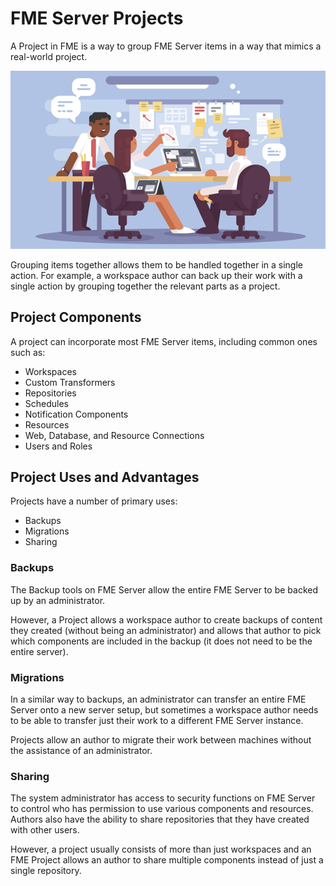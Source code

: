 # FME Server Projects

A Project in FME is a way to group FME Server items in a way that mimics a real-world project.

![](./Images/Img6.000.ProjectsHeaderImage.png)

Grouping items together allows them to be handled together in a single action. For example, a workspace author can back up their work with a single action by grouping together the relevant parts as a project.

## Project Components ##

A project can incorporate most FME Server items, including common ones such as:

- Workspaces
- Custom Transformers
- Repositories
- Schedules
- Notification Components
- Resources
- Web, Database, and Resource Connections
- Users and Roles


## Project Uses and Advantages ##

Projects have a number of primary uses:

- Backups
- Migrations
- Sharing


### Backups ###

The Backup tools on FME Server allow the entire FME Server to be backed up by an administrator.

However, a Project allows a workspace author to create backups of content they created (without being an administrator) and allows that author to pick which components are included in the backup (it does not need to be the entire server).


### Migrations ###

In a similar way to backups, an administrator can transfer an entire FME Server onto a new server setup, but sometimes a workspace author needs to be able to transfer just their work to a different FME Server instance.

Projects allow an author to migrate their work between machines without the assistance of an administrator.


### Sharing ###

The system administrator has access to security functions on FME Server to control who has permission to use various components and resources. Authors also have the ability to share repositories that they have created with other users.

However, a project usually consists of more than just workspaces and an FME Project allows an author to share multiple components instead of just a single repository.
